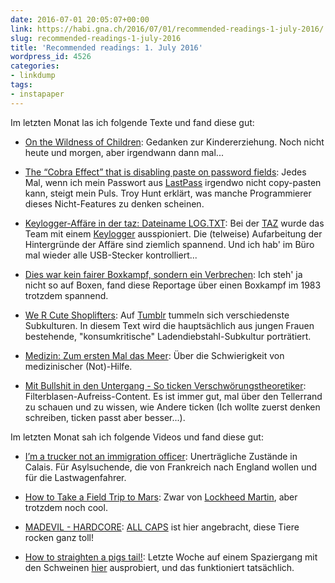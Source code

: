 ```yaml
---
date: 2016-07-01 20:05:07+00:00
link: https://habi.gna.ch/2016/07/01/recommended-readings-1-july-2016/
slug: recommended-readings-1-july-2016
title: 'Recommended readings: 1. July 2016'
wordpress_id: 4526
categories:
- linkdump
tags:
- instapaper
---
```


Im letzten Monat las ich folgende Texte und fand diese gut:





  * [On the Wildness of Children](http://carolblack.org/on-the-wildness-of-children/): Gedanken zur Kindererziehung. Noch nicht heute und morgen, aber irgendwann dann mal... 


  * [The “Cobra Effect” that is disabling paste on password fields](https://www.troyhunt.com/the-cobra-effect-that-is-disabling/):
Jedes Mal, wenn ich mein Passwort aus [LastPass](https://lastpass.com) irgendwo nicht copy-pasten kann, steigt mein Puls. Troy Hunt erklärt, was manche Programmierer dieses Nicht-Features zu denken scheinen. 


  * [Keylogger-Affäre in der taz: Dateiname LOG.TXT](http://www.taz.de/!5307828/): Bei der [TAZ](http://www.taz.de) wurde das Team mit einem [Keylogger](https://de.wikipedia.org/wiki/Keylogger) ausspioniert. Die (telweise) Aufarbeitung der Hintergründe der Affäre sind ziemlich spannend. Und ich hab' im Büro mal wieder alle USB-Stecker kontrolliert... 


  * [Dies war kein fairer Boxkampf, sondern ein Verbrechen](http://www.stern.de/panorama/stern-crime/dies-war-kein-fairer-boxkampf--sondern-ein-verbrechen-6888548.html): Ich steh' ja nicht so auf Boxen, fand diese Reportage über einen Boxkampf im 1983 trotzdem spannend.


  * [We R Cute Shoplifters](https://www.good.is/features/issue-37-we-r-cute-shoplifters): Auf [Tumblr](https://www.tumblr.com) tummeln sich verschiedenste Subkulturen. In diesem Text wird die hauptsächlich aus jungen Frauen bestehende, "konsumkritische" Ladendiebstahl-Subkultur porträtiert.


  * [Medizin: Zum ersten Mal das Meer](http://www.spiegel.de/spiegel/print/d-143908148.html): Über die Schwierigkeit von medizinischer (Not)-Hilfe.


  * [Mit Bullshit in den Untergang - So ticken Verschwörungstheoretiker](https://www.vice.com/de/read/mit-bullshit-in-den-untergang-so-ticken-verschwoerungstheoretiker-323): Filterblasen-Aufreiss-Content. Es ist immer gut, mal über den Tellerrand zu schauen und zu wissen, wie Andere ticken (Ich wollte zuerst denken schreiben, ticken passt aber besser...).



Im letzten Monat sah ich folgende Videos und fand diese gut:



  * [I’m a trucker not an immigration officer](https://www.youtube.com/watch?v=P5FIsmquQqA): Unerträgliche Zustände in Calais. Für Asylsuchende, die von Frankreich nach England wollen und für die Lastwagenfahrer.


  * [How to Take a Field Trip to Mars](https://vimeo.com/168253795): Zwar von [Lockheed Martin](http://www.lockheedmartin.com), aber trotzdem noch cool.


  * [MADEVIL - HARDCORE](https://www.youtube.com/watch?v=mwEA2J7JSyc): [ALL CAPS](https://en.wikipedia.org/wiki/All_caps) ist hier angebracht, diese Tiere rocken ganz toll! 


  * [How to straighten a pigs tail!](https://www.youtube.com/watch?v=jTXEnE37FyM): Letzte Woche auf einem Spaziergang mit den Schweinen [hier](http://www.fitfuersleben.ch/landwirtschaft/betrieb/index.html) ausprobiert, und das funktioniert tatsächlich.


